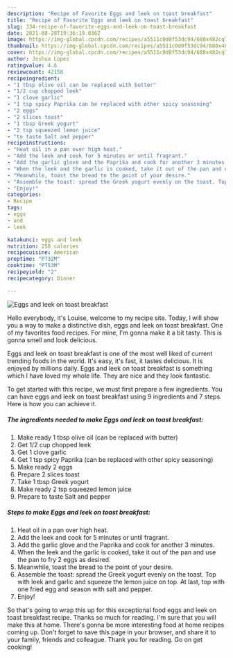 ```yaml
---
description: "Recipe of Favorite Eggs and leek on toast breakfast"
title: "Recipe of Favorite Eggs and leek on toast breakfast"
slug: 334-recipe-of-favorite-eggs-and-leek-on-toast-breakfast
date: 2021-08-20T19:36:19.036Z
image: https://img-global.cpcdn.com/recipes/a5511c0d0f53dc94/680x482cq70/eggs-and-leek-on-toast-breakfast-recipe-main-photo.jpg
thumbnail: https://img-global.cpcdn.com/recipes/a5511c0d0f53dc94/680x482cq70/eggs-and-leek-on-toast-breakfast-recipe-main-photo.jpg
cover: https://img-global.cpcdn.com/recipes/a5511c0d0f53dc94/680x482cq70/eggs-and-leek-on-toast-breakfast-recipe-main-photo.jpg
author: Joshua Lopez
ratingvalue: 4.6
reviewcount: 42158
recipeingredient:
- "1 tbsp olive oil can be replaced with butter"
- "1/2 cup chopped leek"
- "1 clove garlic"
- "1 tsp spicy Paprika can be replaced with other spicy seasoning"
- "2 eggs"
- "2 slices toast"
- "1 tbsp Greek yogurt"
- "2 tsp squeezed lemon juice"
- "to taste Salt and pepper"
recipeinstructions:
- "Heat oil in a pan over high heat."
- "Add the leek and cook for 5 minutes or until fragrant."
- "Add the garlic glove and the Paprika and cook for another 3 minutes."
- "When the leek and the garlic is cooked, take it out of the pan and use the pan to fry 2 eggs as desired."
- "Meanwhile, toast the bread to the point of your desire."
- "Assemble the toast: spread the Greek yogurt evenly on the toast. Top with leek and garlic and squeeze the lemon juice on top. At last, top with one fried egg and season with salt and pepper."
- "Enjoy!"
categories:
- Recipe
tags:
- eggs
- and
- leek

katakunci: eggs and leek 
nutrition: 258 calories
recipecuisine: American
preptime: "PT32M"
cooktime: "PT53M"
recipeyield: "2"
recipecategory: Dinner

---
```



![Eggs and leek on toast breakfast](https://img-global.cpcdn.com/recipes/a5511c0d0f53dc94/680x482cq70/eggs-and-leek-on-toast-breakfast-recipe-main-photo.jpg)

Hello everybody, it's Louise, welcome to my recipe site. Today, I will show you a way to make a distinctive dish, eggs and leek on toast breakfast. One of my favorites food recipes. For mine, I'm gonna make it a bit tasty. This is gonna smell and look delicious.

Eggs and leek on toast breakfast is one of the most well liked of current trending foods in the world. It's easy, it's fast, it tastes delicious. It is enjoyed by millions daily. Eggs and leek on toast breakfast is something which I have loved my whole life. They are nice and they look fantastic.




To get started with this recipe, we must first prepare a few ingredients. You can have eggs and leek on toast breakfast using 9 ingredients and 7 steps. Here is how you can achieve it.

<!--inarticleads1-->

##### The ingredients needed to make Eggs and leek on toast breakfast:

1. Make ready 1 tbsp olive oil (can be replaced with butter)
1. Get 1/2 cup chopped leek
1. Get 1 clove garlic
1. Get 1 tsp spicy Paprika (can be replaced with other spicy seasoning)
1. Make ready 2 eggs
1. Prepare 2 slices toast
1. Take 1 tbsp Greek yogurt
1. Make ready 2 tsp squeezed lemon juice
1. Prepare to taste Salt and pepper




<!--inarticleads2-->

##### Steps to make Eggs and leek on toast breakfast:

1. Heat oil in a pan over high heat.
1. Add the leek and cook for 5 minutes or until fragrant.
1. Add the garlic glove and the Paprika and cook for another 3 minutes.
1. When the leek and the garlic is cooked, take it out of the pan and use the pan to fry 2 eggs as desired.
1. Meanwhile, toast the bread to the point of your desire.
1. Assemble the toast: spread the Greek yogurt evenly on the toast. Top with leek and garlic and squeeze the lemon juice on top. At last, top with one fried egg and season with salt and pepper.
1. Enjoy!




So that's going to wrap this up for this exceptional food eggs and leek on toast breakfast recipe. Thanks so much for reading. I'm sure that you will make this at home. There's gonna be more interesting food at home recipes coming up. Don't forget to save this page in your browser, and share it to your family, friends and colleague. Thank you for reading. Go on get cooking!
